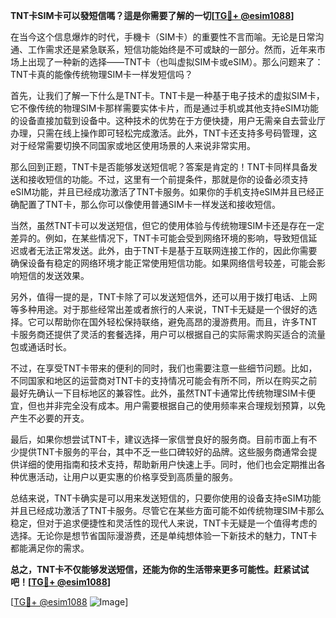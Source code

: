 **TNT卡SIM卡可以發短信嗎？這是你需要了解的一切[[TG💪+ @esim1088](https://t.me/s/esim1088)]**

在当今这个信息爆炸的时代，手機卡（SIM卡）的重要性不言而喻。无论是日常沟通、工作需求还是紧急联系，短信功能始终是不可或缺的一部分。然而，近年来市场上出现了一种新的选择——TNT卡（也叫虚拟SIM卡或eSIM）。那么问题来了：TNT卡真的能像传统物理SIM卡一样发短信吗？

首先，让我们了解一下什么是TNT卡。TNT卡是一种基于电子技术的虚拟SIM卡，它不像传统的物理SIM卡那样需要实体卡片，而是通过手机或其他支持eSIM功能的设备直接加载到设备中。这种技术的优势在于方便快捷，用户无需亲自去营业厅办理，只需在线上操作即可轻松完成激活。此外，TNT卡还支持多号码管理，这对于经常需要切换不同国家或地区使用场景的人来说非常实用。

那么回到正题，TNT卡是否能够发送短信呢？答案是肯定的！TNT卡同样具备发送和接收短信的功能。不过，这里有一个前提条件，那就是你的设备必须支持eSIM功能，并且已经成功激活了TNT卡服务。如果你的手机支持eSIM并且已经正确配置了TNT卡，那么你可以像使用普通SIM卡一样发送和接收短信。

当然，虽然TNT卡可以发送短信，但它的使用体验与传统物理SIM卡还是存在一定差异的。例如，在某些情况下，TNT卡可能会受到网络环境的影响，导致短信延迟或者无法正常发送。此外，由于TNT卡是基于互联网连接工作的，因此你需要确保设备有稳定的网络环境才能正常使用短信功能。如果网络信号较差，可能会影响短信的发送效果。

另外，值得一提的是，TNT卡除了可以发送短信外，还可以用于拨打电话、上网等多种用途。对于那些经常出差或者旅行的人来说，TNT卡无疑是一个很好的选择。它可以帮助你在国外轻松保持联络，避免高昂的漫游费用。而且，许多TNT卡服务商还提供了灵活的套餐选择，用户可以根据自己的实际需求购买适合的流量包或通话时长。

不过，在享受TNT卡带来的便利的同时，我们也需要注意一些细节问题。比如，不同国家和地区的运营商对TNT卡的支持情况可能会有所不同，所以在购买之前最好先确认一下目标地区的兼容性。此外，虽然TNT卡通常比传统物理SIM卡便宜，但也并非完全没有成本。用户需要根据自己的使用频率来合理规划预算，以免产生不必要的开支。

最后，如果你想尝试TNT卡，建议选择一家信誉良好的服务商。目前市面上有不少提供TNT卡服务的平台，其中不乏一些口碑较好的品牌。这些服务商通常会提供详细的使用指南和技术支持，帮助新用户快速上手。同时，他们也会定期推出各种优惠活动，让用户以更实惠的价格享受到高质量的服务。

总结来说，TNT卡确实是可以用来发送短信的，只要你使用的设备支持eSIM功能并且已经成功激活了TNT卡服务。尽管它在某些方面可能不如传统物理SIM卡那么稳定，但对于追求便捷性和灵活性的现代人来说，TNT卡无疑是一个值得考虑的选择。无论你是想节省国际漫游费，还是单纯想体验一下新技术的魅力，TNT卡都能满足你的需求。

**总之，TNT卡不仅能够发送短信，还能为你的生活带来更多可能性。赶紧试试吧！[[TG💪+ @esim1088](https://t.me/s/esim1088)]**

[[TG💪+ @esim1088](https://t.me/s/esim1088) ![Image](https://i.postimg.cc/4NQfJmqS/Snipaste-2025-05-13-00-14-12.png)]